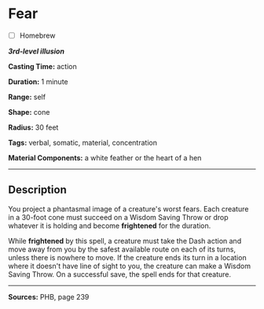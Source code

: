 # Fear

- [ ] Homebrew

***3rd-level illusion***

**Casting Time:** action

**Duration:** 1 minute

**Range:** self

**Shape:** cone

**Radius:** 30 feet

**Tags:** verbal, somatic, material, concentration

**Material Components:** a white feather or the heart of a hen

---

## Description
You project a phantasmal image of a creature's worst fears.
Each creature in a 30-foot cone must succeed on a Wisdom Saving Throw or drop whatever it is holding and become **frightened** for the duration.

While **frightened** by this spell, a creature must take the Dash action and move away from you by the safest available route on each of its turns, unless there is nowhere to move.
If the creature ends its turn in a location where it doesn't have line of sight to you, the creature can make a Wisdom Saving Throw.
On a successful save, the spell ends for that creature.

---

**Sources:** PHB, page 239
